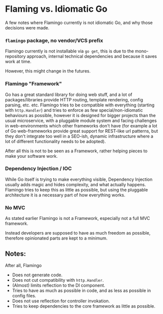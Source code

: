 # Flaming vs. Idiomatic Go

A few notes where Flamingo currently is not idiomatic Go, and why those decisions were made.

### `flamingo` package, no vendor/VCS prefix

Flamingo currently is not installable via `go get`, this is due to the mono-repository approach,
internal technical dependencies and because it saves work at time.

However, this might change in the futures.

### Flamingo "Framework"

Go has a great standard library for doing web stuff, and a lot of packages/libraries provide
HTTP routing, template rendering, config parsing, etc. etc.
Flamingo tries to be compatible with everything (starting with `http.Handler`) and tries to enforce
as few special/non-idiomatic behaviours as possible, however it is designed for bigger projects
than the usual microservice, with a pluggable module system and facing challenges in web-environments
which other frameworks don't have (for example a lot of Go web-frameworks provide great support for
REST-like url patterns, but they don't integrate too well in a SEO-ish, dynamic infrastructure where
a lot of different functionality needs to be adopted).

After all this is not to be seen as a Framework, rather helping pieces to make your software work.

### Dependency Injection / IOC

While Go itself is trying to make everything visible, Dependency Injection usually adds magic
and hides complexity, and what actually happens. Flamingo tries to keep this as little as possible,
but using the pluggable architecture it is a necessary part of how everything works.

### No MVC

As stated earlier Flamingo is not a Framework, especially not a full MVC framework.

Instead developers are supposed to have as much freedom as possible, therefore opinionated parts are
kept to a minimum.

## Notes:

After all, Flamingo
- Does not generate code.
- Does not cut compatibility with `http.Handler`.
- (Almost) limits reflection to the DI component.
- Tries to have as much as possible in code, and as less as possible in config files.
- Does not use reflection for controller invokation.
- Tries to keep dependencies to the core framework as little as possible.
